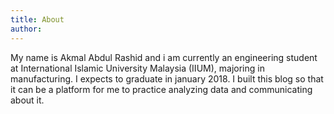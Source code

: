 ```yaml
---
title: About 
author: 
---
```


My name is Akmal Abdul Rashid and i am currently an engineering student at International Islamic University Malaysia (IIUM), majoring in manufacturing. I expects to graduate in january 2018. I built this blog so that it can be a platform for me to practice analyzing data and communicating about it.


